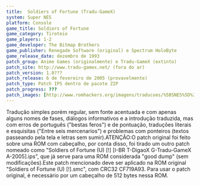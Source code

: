 ```yaml
---
title:  Soldiers of Fortune (Tradu-GameX)
system: Super NES
platform: Console
game_title: Soldiers of Fortune
game_category: Tiroteio
game_players: 1-2
game_developer: The Bitmap Brothers
game_publisher: Renegade Software (original) e Spectrum HoloByte
game_release_date: dezembro de 1993
patch_group: Anime Games (originalmente) e Tradu-GameX (extinto)
patch_site: http://www.tradu-gamex.net/ (fora do ar)
patch_version: 1.0???
patch_release: 6 de fevereiro de 2005 (provavelmente)
patch_type: Patch IPS dentro de pacote ZIP
patch_progress: ???
patch_images: [http://www.romhackers.org/imagens/traducoes/%5BSNES%5D%20Soldiers%20of%20Fortune%20-%20Tradu-GameX%20-%201.png,http://www.romhackers.org/imagens/traducoes/%5BSNES%5D%20Soldiers%20of%20Fortune%20-%20Tradu-GameX%20-%202.png,http://www.romhackers.org/imagens/traducoes/%5BSNES%5D%20Soldiers%20of%20Fortune%20-%20Tradu-GameX%20-%203.png]
---
```

Tradução simples porém regular, sem fonte acentuada e com apenas alguns nomes de fases, diálogos informativos e a introdução traduzida, mas com erros de português ("bestas feros") e de pontuação, traduções literais e esquisitas ("Entre seis mercenarios") e problemas com ponteiros (textos passeando pela tela e letras sem sumir).ATENÇÃO:O patch original foi feito sobre uma ROM com cabeçalho, por conta disso, foi tirado um outro patch nomeado como "Soldiers of Fortune (U) [!] [I-BR T-DigaoX G-Tradu-GameX A-2005].ips", que já serve para uma ROM considerada "good dump" (sem modificações).Este patch mencionado deve ser aplicado na ROM original "Soldiers of Fortune (U) [!].smc", com CRC32 CF719A93. Para usar o patch original, é necessário por um cabeçalho de 512 bytes nessa ROM.